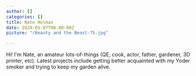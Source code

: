 ```yaml
---
author: []
categories: []
title: Nate Holman
date: 2020-05-07T06:00:00Z
picture: "/Beauty and the Beast-75.jpg"

---
```

Hi! I'm Nate, an amateur lots-of-things (QE, cook, actor, father, gardener, 3D printer, etc). Latest projects include getting better acquainted with my Yoder smoker and trying to keep my garden alive.